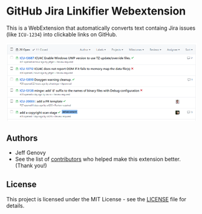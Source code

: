 # GitHub Jira Linkifier Webextension

This is a WebExtension that automatically converts text containg Jira issues (like `ICU-1234`) into clickable links on GitHub.

![Example screenshot](./screenshot.png)


## Authors

* Jeff Genovy
* See the list of [contributors](https://github.com/jefgen/github-jira-linkifier-webextension/contributors) who helped make this extension better. (Thank you!)


## License

This project is licensed under the MIT License - see the [LICENSE](LICENSE) file for details.
